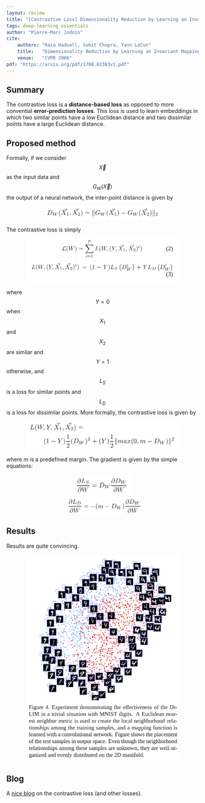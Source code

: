 ```yaml
---
layout: review
title: "[Contrastive Loss] Dimensionality Reduction by Learning an Invariant Mapping"
tags: deep-learning essentials
author: "Pierre-Marc Jodoin"
cite:
    authors: "Raia Hadsell, Sumit Chopra, Yann LeCun"
    title:   "Dimensionality Reduction by Learning an Invariant Mapping"
    venue:   "CVPR 2006"
pdf: "https://arxiv.org/pdf/1708.02383v1.pdf"
---
```




## Summary

The contrastive loss is a **distance-based loss** as opposed to more convential **error-prediction losses**.  This loss is used to learn embeddings in which two similar points have a low Euclidean distance and two dissimilar points have a large Euclidean distance. 


## Proposed method

Formally, if we consider $$\vec X$$ as the input data and $$G_W(\vec X)$$ the output of a neural network, the inter-point distance is given by


<center><img src="/deep-learning/images/contrastiveLoss/sc01.png" width="300"></center>

The contrastive loss is simply
<center><img src="/deep-learning/images/contrastiveLoss/sc02.png" width="400"></center>

where $$Y=0$$ when $$X_1$$ and $$X_2$$ are similar and $$Y=1$$ otherwise, and $$L_S$$ is a loss for similar points and $$L_D$$ is a loss for dissimilar points.  More formally, the contrastive loss is given by

<center><img src="/deep-learning/images/contrastiveLoss/sc03.png" width="400"></center>

where $m$ is a predefined margin.  The gradient is given by the simple equations:

<center><img src="/deep-learning/images/contrastiveLoss/sc04.png" width="150"></center>
<center><img src="/deep-learning/images/contrastiveLoss/sc07.png" width="200"></center>

## Results

Results are quite convincing.

<center><img src="/deep-learning/images/contrastiveLoss/sc05.png" width="400"></center>

## Blog

A [nice blog](https://jdhao.github.io/2017/03/13/some_loss_and_explanations/) on the contrastive loss (and other losses).

